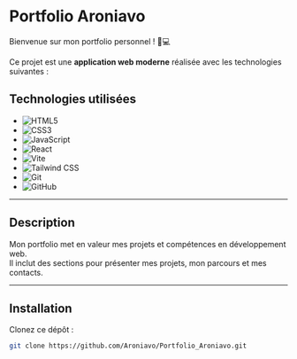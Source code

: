# Portfolio Aroniavo

Bienvenue sur mon portfolio personnel ! 🎨💻  

Ce projet est une **application web moderne** réalisée avec les technologies suivantes :

## Technologies utilisées

- ![HTML5](https://img.shields.io/badge/HTML5-E34F26?style=for-the-badge&logo=html5&logoColor=white)  
- ![CSS3](https://img.shields.io/badge/CSS3-1572B6?style=for-the-badge&logo=css3&logoColor=white)  
- ![JavaScript](https://img.shields.io/badge/JavaScript-F7DF1E?style=for-the-badge&logo=javascript&logoColor=black)
- ![React](https://img.shields.io/badge/React-61DAFB?style=for-the-badge&logo=react&logoColor=black)  
- ![Vite](https://img.shields.io/badge/Vite-646CFF?style=for-the-badge&logo=vite&logoColor=white)  
- ![Tailwind CSS](https://img.shields.io/badge/Tailwind_CSS-06B6D4?style=for-the-badge&logo=tailwind-css&logoColor=white) 
- ![Git](https://img.shields.io/badge/Git-F05032?style=for-the-badge&logo=git&logoColor=white)  
- ![GitHub](https://img.shields.io/badge/GitHub-181717?style=for-the-badge&logo=github&logoColor=white)  

---

## Description

Mon portfolio met en valeur mes projets et compétences en développement web.  
Il inclut des sections pour présenter mes projets, mon parcours et mes contacts.

---

## Installation

Clonez ce dépôt :  
```bash
git clone https://github.com/Aroniavo/Portfolio_Aroniavo.git
